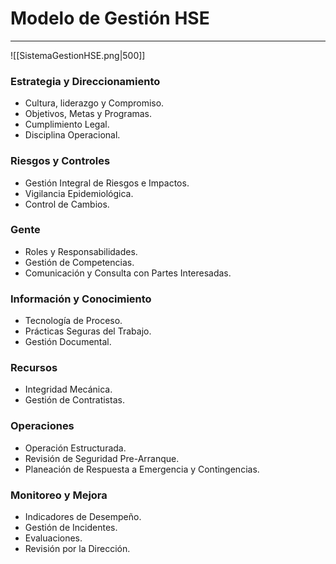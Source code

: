 # Modelo de Gestión HSE
---

![[SistemaGestionHSE.png|500]]

### Estrategia y Direccionamiento
- Cultura, liderazgo y Compromiso.
- Objetivos, Metas y Programas.
- Cumplimiento Legal.
- Disciplina Operacional.

### Riesgos y Controles
- Gestión Integral de Riesgos e Impactos.
- Vigilancia Epidemiológica.
- Control de Cambios.

### Gente
- Roles y Responsabilidades.
- Gestión de Competencias.
- Comunicación y Consulta con Partes Interesadas.

### Información y Conocimiento
- Tecnología de Proceso.
- Prácticas Seguras del Trabajo.
- Gestión Documental.

### Recursos
- Integridad Mecánica.
- Gestión de Contratistas.

### Operaciones
- Operación Estructurada.
- Revisión de Seguridad Pre-Arranque.
- Planeación de Respuesta a Emergencia y Contingencias.

### Monitoreo y Mejora
- Indicadores de Desempeño.
- Gestión de Incidentes.
- Evaluaciones.
- Revisión por la Dirección.